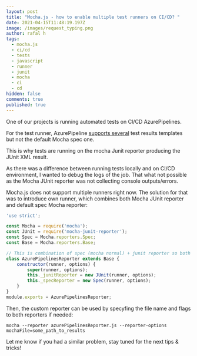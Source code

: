 ```yaml
---
layout: post
title: "Mocha.js - how to enable multiple test runners on CI/CD? "
date: 2021-04-15T11:48:19.197Z
image: /images/request_typing.png
author: rafal h
tags:
  - mocha.js
  - ci/cd
  - tests
  - javascript
  - runner
  - junit
  - mocha
  - ci
  - cd
hidden: false
comments: true
published: true
---
```

One of our projects is running automated tests on CI/CD AzurePipelines. 

For the test runner, AzurePipeline [supports several](https://docs.microsoft.com/en-us/azure/devops/pipelines/tasks/test/publish-test-results?view=azure-devops&tabs=trx%2Cyaml) test results templates but not the default Mocha spec one. 

This is why tests are running on the mocha Junit reporter producing the JUnit XML result. 

As there was a difference between running tests locally and on CI/CD environment, I wanted to debug the logs of the job. That what not possible as the Mocha JUnit reporter was not collecting console outputs/errors. 

Mocha.js does not support multiple runners right now. The solution for that was to introduce own runner, which combines both Mocha JUnit reporter and default spec Mocha reporter: 

```javascript
'use strict';

const Mocha = require('mocha');
const JUnit = require('mocha-junit-reporter');
const Spec = Mocha.reporters.Spec;
const Base = Mocha.reporters.Base;

// This is combination of spec (mocha normal) + junit reporter so both is displayed on azure
class AzurePipelinesReporter extends Base {
    constructor(runner, options) {
        super(runner, options);
        this._junitReporter = new JUnit(runner, options);
        this._specReporter = new Spec(runner, options);
    }
}
module.exports = AzurePipelinesReporter;
```

Then, the custom reporter can be used by specyfing the file name and flags to both reporters if needed: 

`mocha --reporter azurePipelinesReporter.js --reporter-options mochaFile=some_path_to_results`

Let me know if you had a similar problem, stay tuned for the next tips & tricks!
